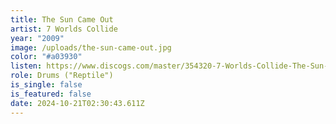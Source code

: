 ```yaml
---
title: The Sun Came Out
artist: 7 Worlds Collide
year: "2009"
image: /uploads/the-sun-came-out.jpg
color: "#a03930"
listen: https://www.discogs.com/master/354320-7-Worlds-Collide-The-Sun-Came-Out
role: Drums ("Reptile")
is_single: false
is_featured: false
date: 2024-10-21T02:30:43.611Z
---
```

